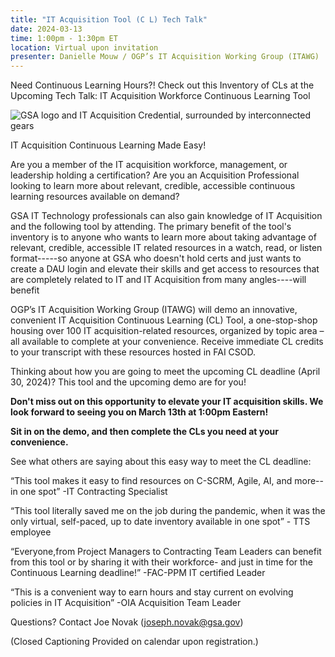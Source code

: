 ```yaml
---
title: "IT Acquisition Tool (C L) Tech Talk"
date: 2024-03-13
time: 1:00pm - 1:30pm ET
location: Virtual upon invitation
presenter: Danielle Mouw / OGP’s IT Acquisition Working Group (ITAWG)
---
```


Need Continuous Learning Hours?! Check out this Inventory of CLs at the Upcoming Tech Talk: IT Acquisition Workforce Continuous Learning Tool

![GSA logo and IT Acquisition Credential, surrounded by interconnected gears](/assets/cms/techtalks/it-acquisition-credential.png)

IT Acquisition Continuous Learning Made Easy! 

Are you a member of the IT acquisition workforce, management, or leadership holding a certification? Are you an Acquisition Professional looking to learn more about relevant, credible, accessible continuous learning resources available on demand?  

GSA IT Technology professionals can also gain knowledge of IT Acquisition and the following tool by attending. The primary benefit of the tool's inventory is to anyone who wants to learn more about taking advantage of relevant, credible, accessible IT related resources in a watch, read, or listen format-----so anyone at GSA who doesn't hold certs and just wants to create a DAU login and elevate their skills and get access to resources that are completely related to IT and IT Acquisition from many angles----will benefit

OGP’s IT Acquisition Working Group (ITAWG) will demo an innovative, convenient IT Acquisition Continuous Learning (CL) Tool, a one-stop-shop housing over 100 IT acquisition-related resources, organized by topic area – all available to complete at your convenience. Receive immediate CL credits to your transcript with these resources hosted in FAI CSOD. 

Thinking about how you are going to meet the upcoming CL deadline (April 30, 2024)? This tool and the upcoming demo are for you! 

**Don't miss out on this opportunity to elevate your IT acquisition skills. We look forward to seeing you on March 13th at 1:00pm Eastern!**

**Sit in on the demo, and then complete the CLs you need at your convenience.**

See what others are saying about this easy way to meet the CL deadline: 

“This tool makes it easy to find resources on C-SCRM, Agile, AI, and more-- in one spot” -IT Contracting Specialist

“This tool literally saved me on the job during the pandemic, when it was the only virtual, self-paced, up to date inventory available in one spot” - TTS employee

“Everyone,from Project Managers to Contracting Team Leaders can benefit from this tool or by sharing it with their workforce- and just in time for the Continuous Learning deadline!” -FAC-PPM IT certified Leader

“This is a convenient way to earn hours and stay current on evolving policies in IT Acquisition” -OIA Acquisition Team Leader

Questions? Contact Joe Novak (joseph.novak@gsa.gov)

(Closed Captioning Provided on calendar upon registration.)
